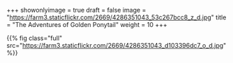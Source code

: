 +++
showonlyimage = true
draft = false
image = "https://farm3.staticflickr.com/2669/4286351043_53c267bcc8_z_d.jpg"
title = "The Adventures of Golden Ponytail"
weight = 10
+++

{{% fig class="full" src="https://farm3.staticflickr.com/2669/4286351043_d103396dc7_o_d.jpg" %}}
